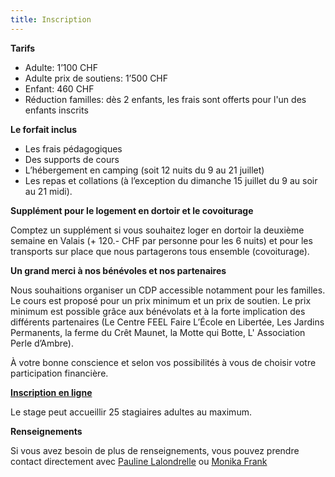 ```yaml
---
title: Inscription
---
```

**Tarifs**

* Adulte: 1’100 CHF 
* Adulte prix de soutiens: 1’500 CHF 
* Enfant: 460 CHF
* Réduction familles: dès 2 enfants, les frais sont offerts pour l'un des enfants inscrits

**Le forfait inclus**

* Les frais pédagogiques
* Des supports de cours
* L’hébergement en camping (soit 12 nuits du 9 au 21 juillet)
* Les repas et collations (à l’exception du dimanche 15 juillet du 9 au soir au 21 midi).

**Supplément pour le logement en dortoir et le covoiturage**

Comptez un supplément si vous souhaitez loger en dortoir la deuxième semaine en Valais (+ 120.- CHF par personne pour les 6 nuits) et pour les transports sur place que nous partagerons tous ensemble (covoiturage).

**Un grand merci à nos bénévoles et nos partenaires**

Nous souhaitions organiser un CDP accessible notamment pour les familles. Le cours est proposé pour un prix minimum et un prix de soutien. Le prix minimum est possible grâce aux bénévolats et à la forte implication des différents partenaires (Le Centre FEEL Faire L’École en Libertée, Les Jardins Permanents, la ferme du Crêt Maunet, la Motte qui Botte, L' Association Perle d’Ambre). 

À votre bonne conscience et selon vos possibilités à vous de choisir votre participation financière.

[**Inscription en ligne**](https://goo.gl/forms/EST4ZJ46X2DnGVRA3)

Le stage peut accueillir 25 stagiaires adultes au maximum.

**Renseignements**

Si vous avez besoin de plus de renseignements, vous pouvez prendre contact directement avec [Pauline Lalondrelle](mailto:info@permaculture-itinerante.com) ou
[Monika Frank](mailto:m.frank@permakultur-akademie.net)
